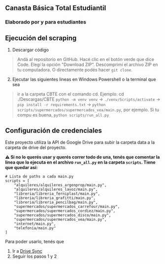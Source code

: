 ## Canasta Básica Total Estudiantil
### Elaborado por y para estudiantes

## Ejecución del scraping

1. Descargar código
   
> Andá al repositorio en GitHub. 
>Hacé clic en el botón verde que dice Code.
>Elegí la opción "Download ZIP".
>Descomprimí el archivo ZIP en tu computadora. O directamente podés hacer `git clone`. 

2. Ejecutar las siguientes lineas en Windows Powershell o la terminal que sea
> ir a la carpeta CBTE con el comando cd. Ejemplo: cd ./Descargas/CBTE
> `python -m venv venv` -> `./venv/Scripts/activate` -> `pip install -r requirements.txt` -> `python scripts/supermercados/supermercados_vea/main.py`, por ejemplo. Si tu compu es buena, `python scripts/run_all.py`

## Configuración de credenciales

Este proyecto utiliza la API de Google Drive para subir la carpeta data a la carpeta de drive del proyecto. 

**⚠️ Si no lo querés usar y querés correr todo de una, tenés que comentar la linea que lo ejecuta en el archivo `run_all.py` en la carpeta `scripts`. Tiene que quedar así:**

```
# Lista de paths a cada main.py
scripts = [
    "alquileres/alquileres_argenprop/main.py",
    "alquileres/alquileres_lavoz/main.py",
    "libreria/libreria_ferniplast/main.py",
    "libreria/libreria_grafitti/main.py",
    "libreria/libreria_pencilbag/main.py",
    "supermercados/supermercados_carrefour/main.py",
    "supermercados/supermercados_cordiez/main.py",  
    "supermercados/supermercados_disco/main.py",
    "supermercados/supermercados_vea/main.py",
    "internet/main.py",
    "telefonia/main.py"
]
```

Para poder usarlo, tenés que

1. Ir a [Drive Sync](https://expertbeacon.com/how-to-upload-files-to-google-drive-with-python-in-2023/#google_vignette)
2. Seguir los pasos 1 y 2